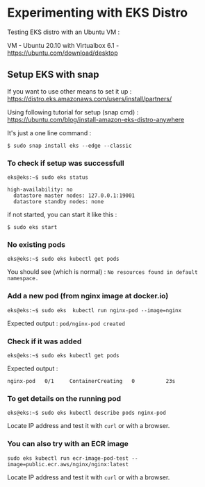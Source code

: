 # Experimenting with EKS Distro

Testing EKS distro with an Ubuntu VM : 

VM - Ubuntu 20.10 with Virtualbox 6.1 - https://ubuntu.com/download/desktop


## Setup EKS with snap

If you want to use other means to set it up : 
https://distro.eks.amazonaws.com/users/install/partners/

Using following tutorial for setup (snap cmd) :
https://ubuntu.com/blog/install-amazon-eks-distro-anywhere

It's just a one line command : 

 `$ sudo snap install eks --edge --classic`

### To check if setup was successfull

`eks@eks:~$ sudo eks status`

 ```eks is running
 high-availability: no
   datastore master nodes: 127.0.0.1:19001
   datastore standby nodes: none
 ```


if not started, you can start it like this : 

 `$ sudo eks start`

### No existing pods
`eks@eks:~$ sudo eks kubectl get pods`

You should see (which is normal) :
`No resources found in default namespace.`


### Add a new pod (from nginx image at docker.io)
 `eks@eks:~$ sudo eks  kubectl run nginx-pod --image=nginx`
 
 Expected output : 
`pod/nginx-pod created`

### Check if it was added
`eks@eks:~$ sudo eks kubectl get pods`

 Expected output : 
```NAME        READY   STATUS              RESTARTS   AGE
nginx-pod   0/1     ContainerCreating   0          23s
```

### To get details on the running pod
`eks@eks:~$ sudo eks kubectl describe pods nginx-pod`

Locate IP address and test it with `curl` or with a browser.

### You can also try with an ECR image
`sudo eks kubectl run ecr-image-pod-test --image=public.ecr.aws/nginx/nginx:latest`

Locate IP address and test it with `curl` or with a browser.
